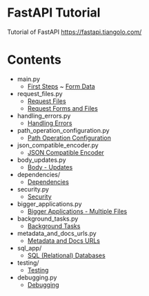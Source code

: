 # FastAPI Tutorial
Tutorial of FastAPI https://fastapi.tiangolo.com/


# Contents
- main.py
  - [First Steps](https://fastapi.tiangolo.com/tutorial/first-steps/) ~ [Form Data](https://fastapi.tiangolo.com/tutorial/request-forms/)
- request_files.py
  - [Request Files](https://fastapi.tiangolo.com/tutorial/request-files/)
  - [Request Forms and Files](https://fastapi.tiangolo.com/tutorial/request-forms-and-files/)
- handling_errors.py
  - [Handling Errors](https://fastapi.tiangolo.com/tutorial/handling-errors/)
- path_operation_configuration.py
  - [Path Operation Configuration](https://fastapi.tiangolo.com/tutorial/path-operation-configuration/)
- json_compatible_encoder.py
  - [JSON Compatible Encoder](https://fastapi.tiangolo.com/tutorial/encoder/)
- body_updates.py
  - [Body - Updates](https://fastapi.tiangolo.com/tutorial/body-updates/)
- dependencies/
  - [Dependencies](https://fastapi.tiangolo.com/tutorial/dependencies/)
- security.py
  - [Security](https://fastapi.tiangolo.com/tutorial/security/)
- bigger_applications.py
  - [Bigger Applications - Multiple Files](https://fastapi.tiangolo.com/tutorial/bigger-applications/)
- background_tasks.py
  - [Background Tasks](https://fastapi.tiangolo.com/tutorial/background-tasks/)
- metadata_and_docs_urls.py
  - [Metadata and Docs URLs](https://fastapi.tiangolo.com/tutorial/metadata/)
- sql_app/
  - [SQL (Relational) Databases](https://fastapi.tiangolo.com/tutorial/sql-databases/)
- testing/
  - [Testing](https://fastapi.tiangolo.com/tutorial/testing/)
- debugging.py
  - [Debugging](https://fastapi.tiangolo.com/tutorial/debugging/)